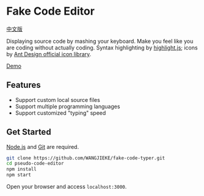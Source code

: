 # Fake Code Editor

[中文版](./docs/README_CN.md)

Displaying source code by mashing your keyboard. Make you feel like you are coding without actually coding. Syntax highlighting by [highlight.js](https://github.com/highlightjs/highlight.js); icons by [Ant Design official icon library](https://www.iconfont.cn/collections/detail?cid=9402).

[Demo](https://www.ics.uci.edu/~tongjiew/fake-code-typer/)

## Features

- Support custom local source files
- Support multiple programming languages
- Support customized "typing" speed

## Get Started

[Node.js](https://nodejs.org/) and [Git](https://git-scm.com/) are required.

```bash
git clone https://github.com/WANGJIEKE/fake-code-typer.git
cd pseudo-code-editor
npm install
npm start
```

Open your browser and access `localhost:3000`.
